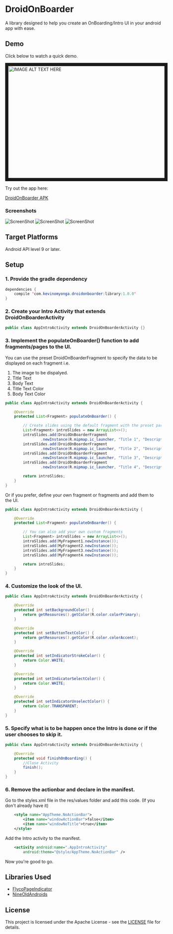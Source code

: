 # DroidOnBoarder
A library designed to help you create an OnBoarding/Intro UI in your android app with ease.

## Demo
Click below to watch a quick demo.

<a href="http://www.youtube.com/watch?feature=player_embedded&v=WoSrZmuwvlw
" target="_blank"><img src="http://img.youtube.com/vi/WoSrZmuwvlw/0.jpg" 
alt="IMAGE ALT TEXT HERE" width="512" height="360" border="10" /></a>

Try out the app here: 

 [DroidOnBoarder APK](https://github.com/ImperiusRex/DroidOnBoarder/blob/master/app/DroidOnBoarder_1.0.0.apk)

### Screenshots
![ScreenShot](https://raw.github.com/ImperiusRex/DroidOnBoarder/master/screenshots/sample1.png)
![ScreenShot](https://raw.github.com/ImperiusRex/DroidOnBoarder/master/screenshots/sample2.png)
![ScreenShot](https://raw.github.com/ImperiusRex/DroidOnBoarder/master/screenshots/sample3.png)


## Target Platforms
Android API level 9 or later.


## Setup
### 1. Provide the gradle dependency
```Java
dependencies {
    compile 'com.kevinomyonga.droidonboarder:library:1.0.0'
}
```

### 2. Create your Intro Activity that extends DroidOnBoarderActivity 
```Java
public class AppIntroActivity extends DroidOnBoarderActivity {}
```

### 3. Implement the populateOnBoarder() function to add fragments/pages to the UI. 
You can use the preset DroidOnBoarderFragment to specify the data to be displayed on each fragment i.e.
1. The image to be dispalyed.
2. Title Text
3. Body Text
4. Title Text Color
5. Body Text Color
```Java
public class AppIntroActivity extends DroidOnBoarderActivity {

    @Override
    protected List<Fragment> populateOnBoarder() {

        // Create slides using the default fragment with the preset parameters
        List<Fragment> introSlides = new ArrayList<>();
        introSlides.add(DroidOnBoarderFragment
                .newInstance(R.mipmap.ic_launcher, "Title 1", "Description 1", Color.WHITE, Color.WHITE));
        introSlides.add(DroidOnBoarderFragment
                .newInstance(R.mipmap.ic_launcher, "Title 2", "Description 2", Color.YELLOW, Color.YELLOW));
        introSlides.add(DroidOnBoarderFragment
                .newInstance(R.mipmap.ic_launcher, "Title 3", "Description 3", Color.BLACK, Color.BLACK));
        introSlides.add(DroidOnBoarderFragment
                .newInstance(R.mipmap.ic_launcher, "Title 4", "Description 4", Color.RED, Color.RED));

        return introSlides;
    }
}
```

Or if you prefer, define your own fragment or fragments and add them to the UI.
```Java
public class AppIntroActivity extends DroidOnBoarderActivity {

    @Override
    protected List<Fragment> populateOnBoarder() {

        // You can also add your own custom fragments
        List<Fragment> introSlides = new ArrayList<>();
        introSlides.add(MyFragment1.newInstance());
        introSlides.add(MyFragment2.newInstance());
        introSlides.add(MyFragment3.newInstance());
        introSlides.add(MyFragment4.newInstance());

        return introSlides;
    }
}
```

### 4. Customize the look of the UI.
```Java
public class AppIntroActivity extends DroidOnBoarderActivity {

    @Override
    protected int setBackgroundColor() {
        return getResources().getColor(R.color.colorPrimary);
    }

    @Override
    protected int setButtonTextColor() {
        return getResources().getColor(R.color.colorAccent);
    }

    @Override
    protected int setIndicatorStrokeColor() {
        return Color.WHITE;
    }

    @Override
    protected int setIndicatorSelectColor() {
        return Color.WHITE;
    }

    @Override
    protected int setIndicatorUnselectColor() {
        return Color.TRANSPARENT;
    }
}
```

### 5. Specify what is to be happen once the Intro is done or if the user chooses to skip it.
```Java
public class AppIntroActivity extends DroidOnBoarderActivity {

    @Override
    protected void finishOnBoarding() {
        //Close Activity
        finish();
    }
}
```

### 6. Remove the actionbar and declare in the manifest.
Go to the styles.xml file in the res/values folder and add this code. (If you don't already have it)
```XML
    <style name="AppTheme.NoActionBar">
        <item name="windowActionBar">false</item>
        <item name="windowNoTitle">true</item>
    </style>
```

Add the Intro activity to the manifest.
```XML
    <activity android:name=".AppIntroActivity"
        android:theme="@style/AppTheme.NoActionBar" />
```

Now you're good to go.

## Libraries Used
* [FlycoPageIndicator](https://github.com/H07000223/FlycoPageIndicator)
* [NineOldAndroids](https://github.com/JakeWharton/NineOldAndroids)


## License
This project is licensed under the Apache License - see the [LICENSE](https://raw.github.com/ImperiusRex/DroidOnBoarder/master/LICENSE) file for details.

